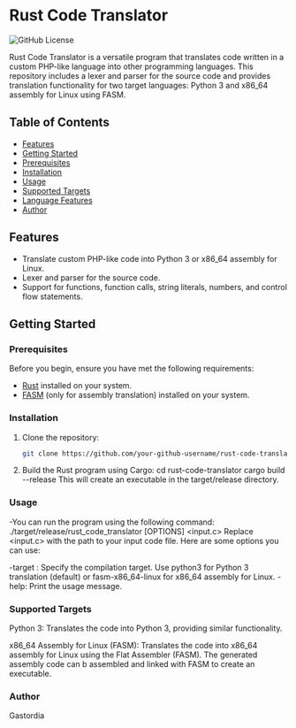 # Rust Code Translator

![GitHub License](https://img.shields.io/badge/license-MIT-blue.svg)

Rust Code Translator is a versatile program that translates code written in a custom PHP-like language into other programming languages. This repository includes a lexer and parser for the source code and provides translation functionality for two target languages: Python 3 and x86_64 assembly for Linux using FASM.

## Table of Contents

- [Features](#features)
- [Getting Started](#getting-started)
- [Prerequisites](#prerequisites)
- [Installation](#installation)
- [Usage](#usage)
- [Supported Targets](#supported-targets)
- [Language Features](#language-features)
- [Author](#author)

## Features

- Translate custom PHP-like code into Python 3 or x86_64 assembly for Linux.
- Lexer and parser for the source code.
- Support for functions, function calls, string literals, numbers, and control flow statements.

## Getting Started

### Prerequisites

Before you begin, ensure you have met the following requirements:

- [Rust](https://www.rust-lang.org/tools/install) installed on your system.
- [FASM](https://flatassembler.net/download.php) (only for assembly translation) installed on your system.

### Installation

1. Clone the repository:

   ```bash
   git clone https://github.com/your-github-username/rust-code-translator.git
2. Build the Rust program using Cargo:
    cd rust-code-translator
    cargo build --release
  This will create an executable in the target/release directory.
### Usage
  -You can run the program using the following command:
    ./target/release/rust_code_translator [OPTIONS] <input.c>
  Replace <input.c> with the path to your input code file. Here are some options you can use:

  -target <target>: Specify the compilation target. Use python3 for Python 3 translation (default) or fasm-x86_64-linux for x86_64 assembly for Linux.
  -help: Print the usage message.
### Supported Targets
  Python 3: Translates the code into Python 3, providing similar functionality.

  x86_64 Assembly for Linux (FASM): Translates the code into x86_64 assembly for Linux using the Flat Assembler (FASM). The generated assembly code can b assembled 
  and linked with FASM to create an executable.
### Author
  Gastordia
